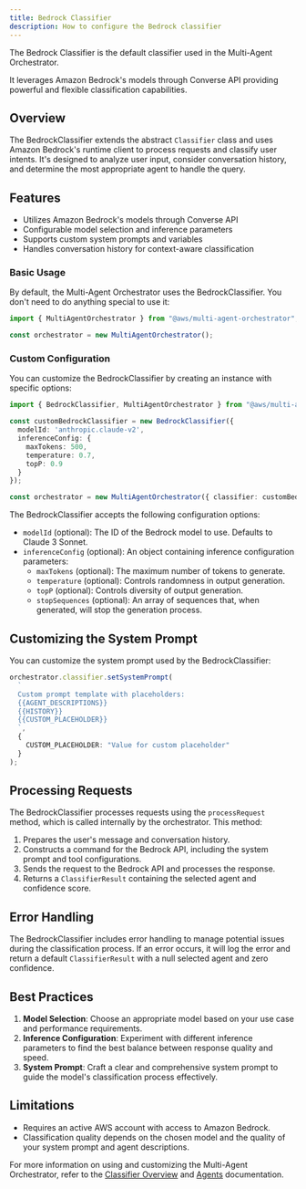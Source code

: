 ```yaml
---
title: Bedrock Classifier
description: How to configure the Bedrock classifier
---
```


The Bedrock Classifier is the default classifier used in the Multi-Agent Orchestrator. 

It leverages Amazon Bedrock's  models through Converse API providing powerful and flexible classification capabilities.

## Overview

The BedrockClassifier extends the abstract `Classifier` class and uses Amazon Bedrock's runtime client to process requests and classify user intents. It's designed to analyze user input, consider conversation history, and determine the most appropriate agent to handle the query.

## Features

- Utilizes Amazon Bedrock's models through Converse API 
- Configurable model selection and inference parameters
- Supports custom system prompts and variables
- Handles conversation history for context-aware classification


### Basic Usage

By default, the Multi-Agent Orchestrator uses the BedrockClassifier. You don't need to do anything special to use it:

```typescript
import { MultiAgentOrchestrator } from "@aws/multi-agent-orchestrator";

const orchestrator = new MultiAgentOrchestrator();
```

### Custom Configuration

You can customize the BedrockClassifier by creating an instance with specific options:

```typescript
import { BedrockClassifier, MultiAgentOrchestrator } from "@aws/multi-agent-orchestrator";

const customBedrockClassifier = new BedrockClassifier({
  modelId: 'anthropic.claude-v2',
  inferenceConfig: {
    maxTokens: 500,
    temperature: 0.7,
    topP: 0.9
  }
});

const orchestrator = new MultiAgentOrchestrator({ classifier: customBedrockClassifier });
```

The BedrockClassifier accepts the following configuration options:

- `modelId` (optional): The ID of the Bedrock model to use. Defaults to Claude 3 Sonnet.
- `inferenceConfig` (optional): An object containing inference configuration parameters:
  - `maxTokens` (optional): The maximum number of tokens to generate.
  - `temperature` (optional): Controls randomness in output generation.
  - `topP` (optional): Controls diversity of output generation.
  - `stopSequences` (optional): An array of sequences that, when generated, will stop the generation process.

## Customizing the System Prompt

You can customize the system prompt used by the BedrockClassifier:

```typescript
orchestrator.classifier.setSystemPrompt(
  `
  Custom prompt template with placeholders:
  {{AGENT_DESCRIPTIONS}}
  {{HISTORY}}
  {{CUSTOM_PLACEHOLDER}}
  `,
  {
    CUSTOM_PLACEHOLDER: "Value for custom placeholder"
  }
);
```

## Processing Requests

The BedrockClassifier processes requests using the `processRequest` method, which is called internally by the orchestrator. This method:

1. Prepares the user's message and conversation history.
2. Constructs a command for the Bedrock API, including the system prompt and tool configurations.
3. Sends the request to the Bedrock API and processes the response.
4. Returns a `ClassifierResult` containing the selected agent and confidence score.

## Error Handling

The BedrockClassifier includes error handling to manage potential issues during the classification process. If an error occurs, it will log the error and return a default `ClassifierResult` with a null selected agent and zero confidence.

## Best Practices

1. **Model Selection**: Choose an appropriate model based on your use case and performance requirements.
2. **Inference Configuration**: Experiment with different inference parameters to find the best balance between response quality and speed.
3. **System Prompt**: Craft a clear and comprehensive system prompt to guide the model's classification process effectively.

## Limitations

- Requires an active AWS account with access to Amazon Bedrock.
- Classification quality depends on the chosen model and the quality of your system prompt and agent descriptions.

For more information on using and customizing the Multi-Agent Orchestrator, refer to the [Classifier Overview](/multi-agent-orchestrator/classifier/overview) and [Agents](/multi-agent-orchestrator/agents/overview) documentation.
